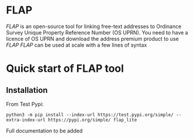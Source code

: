 # FLAP

*FLAP* is an open-source tool for linking free-text addresses to 
Ordinance Survey Unique Property Reference Number (OS UPRN). You need to have a
licence of OS UPRN and download the address premium product to use *FLAP*
*FLAP* can be used at scale with a few lines of syntax

# Quick start of FLAP tool

## Installation

From Test Pypi: 
```shell
python3 -m pip install --index-url https://test.pypi.org/simple/ --extra-index-url https://pypi.org/simple/ flap_lite
```

Full documentation to be added
